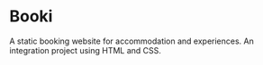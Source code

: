# Booki

A static booking website for accommodation and experiences. An integration project using HTML and CSS.

